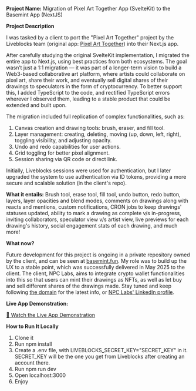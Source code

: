 **Project Name:** Migration of Pixel Art Together App (SvelteKit) to the Basemint App (NextJS)

**Project Description**

I was tasked by a client to port the "Pixel Art Together" project by the Liveblocks team (original app: [Pixel Art Together](https://pixelart.liveblocks.app/)) into their Next.js app.

After carefully studying the original SvelteKit implementation, I migrated the entire app to Next.js, using best practices from both ecosystems. The goal wasn’t just a 1:1 migration — it was part of a longer-term vision to build a Web3-based collaborative art platform, where artists could collaborate on pixel art, share their work, and eventually sell digital shares of their drawings to speculators in the form of cryptocurrency. To better support this, I added TypeScript to the code, and rectified TypeScript errors wherever I observed them, leading to a stable product that could be extended and built upon.

The migration included full replication of complex functionalities, such as:

1. Canvas creation and drawing tools: brush, eraser, and fill tool.
2. Layer management: creating, deleting, moving (up, down, left, right), toggling visibility, and adjusting opacity.
3. Undo and redo capabilities for user actions.
4. Grid toggling for better pixel alignment.
5. Session sharing via QR code or direct link.

Initially, Liveblocks sessions were used for authentication, but I later upgraded the system to use authentication via ID tokens, providing a more secure and scalable solution (in the client's repo).

**What it entails:**
Brush tool, erase tool, fill tool, undo button, redo button, layers, layer opacities and blend modes, comments on drawings along with reacts and mentions, custom notifications, CRON jobs to keep drawings' statuses updated, ability to mark a drawing as complete v/s in-progress, inviting collaborators, speculator view v/s artist view, live previews for each drawing's history, social engagement stats of each drawing, and much more!

**What now?**

Future development for this project is ongoing in a private repository owned by the client, and can be seen at [basemint.fun](https://basemint.fun/). My role was to build up the UX to a stable point, which was successfully delivered in May 2025 to the client. The client, NPC Labs, aims to integrate crypto wallet functionalities into this so that users can mint their drawings as NFTs, as well as let buy and sell different shares of the drawings made. Stay tuned and keep following [the domain](https://basemint.fun/) for the latest info, or [NPC Labs' LinkedIn profile](https://www.linkedin.com/search/results/all/?keywords=npc%20labs&origin=GLOBAL_SEARCH_HEADER&sid=7X_).

**Live App Demonstration:** 

[🎥 Watch the Live App Demonstration](https://www.linkedin.com/posts/abdullah-ahmad-aak_been-cooking-for-the-past-couple-of-weeks-activity-7333960331016241154-tebk?utm_source=share&utm_medium=member_desktop&rcm=ACoAACIGBTsBFuHj96s-al5LEwhuaPOGcyJctrg)

**How to Run It Locally**

1. Clone it
2. Run npm install
3. Create a .env file, with LIVEBLOCKS_SECRET_KEY="SECRET_KEY" in it. SECRET_KEY will be the one you get from Liveblocks after creating an account there.
4. Run npm run dev
5. Open localhost:3000
6. Enjoy
